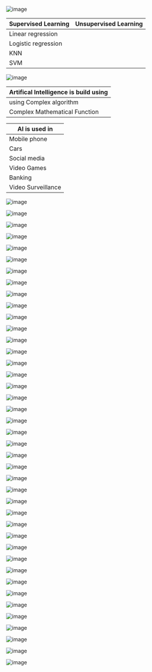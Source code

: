 ![image](https://github.com/princit/Youtube_Cources/assets/29123911/fd567778-8827-4aab-84e1-113f253fcf49)
 

<table>
    <thead>
      <tr>
        <th>Supervised Learning </th>
        <th>Unsupervised Learning </th>
      </tr>
    </thead>
    <tbody>
        <tr>
            <td>Linear regression</td>
        </tr>
        <tr>
            <td>Logistic regression</td>
        </tr>
        <tr>
            <td>KNN </td>
        </tr>
        <tr>
            <td>SVM</td>
        </tr>
    </tbody>
  </table>

![image](https://github.com/princit/Youtube_Cources/assets/29123911/14879b86-6584-49ee-bd21-80a21748c595)


<table>
    <thead>
      <tr>
        <th> Artifical Intelligence is build using </th>
      </tr>
    </thead>
    <tbody>
        <tr>
            <td>using Complex algorithm </td>
        </tr>
        <tr>
            <td> Complex Mathematical Function </td>
        </tr>
    </tbody>
  </table>
  
<table>
    <thead>
      <tr>
        <th>AI is used in </th>
      </tr>
    </thead>
    <tbody>
        <tr>
            <td>Mobile phone</td>
        </tr>
        <tr>
            <td>Cars</td>
        </tr>
        <tr>
            <td>Social media  </td>
        </tr>
        <tr>
            <td>Video Games</td>
        </tr>
        <tr>
            <td>Banking</td>
        </tr>
      <tr>
            <td>Video Surveillance</td>
        </tr>
    </tbody>
  </table>
  
![image](https://github.com/princit/Youtube_Cources/assets/29123911/b5db8248-0e6f-40b5-88cb-cc0f4e3b2087)

![image](https://github.com/princit/Youtube_Cources/assets/29123911/73e0faa7-f58e-49b5-8a89-f6542fe8f4a8)

![image](https://github.com/princit/Youtube_Cources/assets/29123911/efdcdcea-bde5-4622-b885-79c0f5787ce4)

![image](https://github.com/princit/Youtube_Cources/assets/29123911/4f1e266e-3ac9-431f-96ac-5770899ac4b7)

![image](https://github.com/princit/Youtube_Cources/assets/29123911/cc3c4141-d26c-46c2-a721-40afe72e9897)

![image](https://github.com/princit/Youtube_Cources/assets/29123911/e3d4db98-b733-46ee-af99-aa96d7b7ee5b)

![image](https://github.com/princit/Youtube_Cources/assets/29123911/c8f11d9f-e457-4459-9afe-9133d953eaca)

![image](https://github.com/princit/Youtube_Cources/assets/29123911/67fe3abc-fb65-43d7-8c11-545789b2aaf7)

![image](https://github.com/princit/Youtube_Cources/assets/29123911/f6fbaaea-0738-4127-93e9-866ed448c423)

![image](https://github.com/princit/Youtube_Cources/assets/29123911/37c6b30d-a761-43fb-a869-8a9b33fc874a)

![image](https://github.com/princit/Youtube_Cources/assets/29123911/d778b7f5-78bf-4df6-a02a-857dd66b9761)

![image](https://github.com/princit/Youtube_Cources/assets/29123911/aec2ecf1-e2dc-4782-8205-f3ced41b9d08)

![image](https://github.com/princit/Youtube_Cources/assets/29123911/de7166c9-3717-4a63-91a9-2fbe095d1d1e)

![image](https://github.com/princit/Youtube_Cources/assets/29123911/f269e035-78f0-48d7-9bb8-12340f523809)

![image](https://github.com/princit/Youtube_Cources/assets/29123911/ac5b38f9-3dd9-44ea-8d77-c2d3cb9354dd)

![image](https://github.com/princit/Youtube_Cources/assets/29123911/82c74b80-825d-4e83-84be-19583d8a34f4)

![image](https://github.com/princit/Youtube_Cources/assets/29123911/5b6dfd90-d04b-445f-83be-9faf28d2c7f6)

![image](https://github.com/princit/Youtube_Cources/assets/29123911/0d3521bb-1c27-442f-9b8a-8f8d5107517e)

![image](https://github.com/princit/Youtube_Cources/assets/29123911/1583d619-9c9d-4732-a42f-c5ee26c9d6a1)

![image](https://github.com/princit/Youtube_Cources/assets/29123911/55f13ac5-3949-425d-afa7-3475308dcd34)

![image](https://github.com/princit/Youtube_Cources/assets/29123911/e4e52d89-0098-456b-ba91-af44aa164726)

![image](https://github.com/princit/Youtube_Cources/assets/29123911/fc5e927e-43cf-47fe-9a0d-717e8b548e8e)

![image](https://github.com/princit/Youtube_Cources/assets/29123911/c21cf2f5-51f5-47d8-ac1a-03c956b15974)

![image](https://github.com/princit/Youtube_Cources/assets/29123911/31824b31-7da2-4aa7-9d50-3c82d2959ca1)

![image](https://github.com/princit/Youtube_Cources/assets/29123911/862738ee-ed1b-4048-8042-7ec364ce6e9b)

![image](https://github.com/princit/Youtube_Cources/assets/29123911/c7b26053-e76b-402c-ab60-232b31274985)

![image](https://github.com/princit/Youtube_Cources/assets/29123911/24816727-d534-4791-86a6-455cce699542)

![image](https://github.com/princit/Youtube_Cources/assets/29123911/a8143e94-8b54-4c82-a099-a3a8a8f6f3e0)

![image](https://github.com/princit/Youtube_Cources/assets/29123911/21ec8a6c-517d-45ae-a914-a90701440714)

![image](https://github.com/princit/Youtube_Cources/assets/29123911/1d3d2142-3a59-4c97-9efa-1cc2d4867138)

![image](https://github.com/princit/Youtube_Cources/assets/29123911/4b00e2e3-20da-4515-8484-cbe783775980)

![image](https://github.com/princit/Youtube_Cources/assets/29123911/0fc9ad9f-83f3-45c7-8fa3-3cddb05d1008)

![image](https://github.com/princit/Youtube_Cources/assets/29123911/448613f3-2fcf-4180-a09b-c88ec8d0fd1f)

![image](https://github.com/princit/Youtube_Cources/assets/29123911/a5d9cfc5-1bda-45ad-92b6-7ec72adbc153)

![image](https://github.com/princit/Youtube_Cources/assets/29123911/2ca6e235-27d5-4669-bbe3-643e9efcca10)

![image](https://github.com/princit/Youtube_Cources/assets/29123911/83eb28c0-4bf5-4d9a-8fe4-a6b61dc64679)

![image](https://github.com/princit/Youtube_Cources/assets/29123911/3dc5b627-3c3c-4cc3-aee7-378aec69fd39)

![image](https://github.com/princit/Youtube_Cources/assets/29123911/ff074281-9ea3-4074-8e58-9930e9ddda49)

![image](https://github.com/princit/Youtube_Cources/assets/29123911/477b8065-975f-476d-9c58-b5f5c4060099)

![image](https://github.com/princit/Youtube_Cources/assets/29123911/95135114-4ca2-454a-98c3-dd75a36857d8)

![image](https://github.com/princit/Youtube_Cources/assets/29123911/04d5d903-a502-41a7-b963-1f18682a6e1d)




